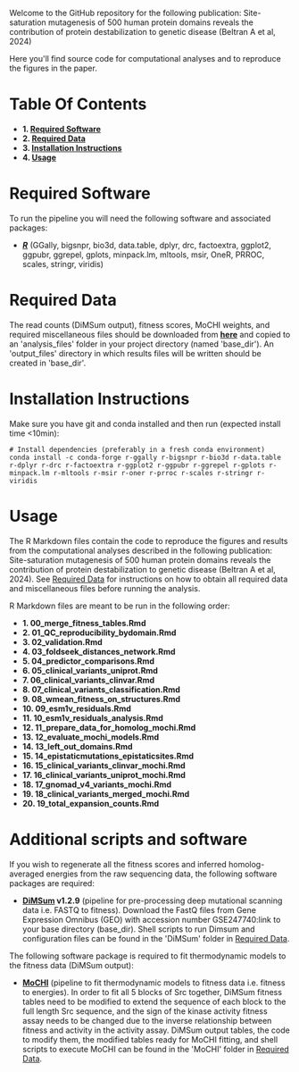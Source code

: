 Welcome to the GitHub repository for the following publication: Site-saturation mutagenesis of 500 human protein domains reveals the contribution of protein destabilization to genetic disease (Beltran A et al, 2024)

Here you'll find source code for computational analyses and to reproduce the figures in the paper.

# Table Of Contents

* **1. [Required Software](#required-software)**
* **2. [Required Data](#required-data)**
* **3. [Installation Instructions](#installation-instructions)**
* **4. [Usage](#usage)**

# Required Software

To run the pipeline you will need the following software and associated packages:

* **[_R_](https://www.r-project.org/)** (GGally, bigsnpr, bio3d, data.table, dplyr, drc, factoextra, ggplot2, ggpubr, ggrepel, gplots, minpack.lm, mltools, msir, OneR, PRROC, scales, stringr, viridis)



# Required Data

The read counts (DiMSum output), fitness scores, MoCHI weights, and required miscellaneous files should be downloaded from **[here](https://zenodo.org/records/10491695)** and copied to an 'analysis_files' folder in your project directory (named 'base_dir'). An 'output_files' directory in which results files will be written should be created in 'base_dir'.

# Installation Instructions

Make sure you have git and conda installed and then run (expected install time <10min):

```
# Install dependencies (preferably in a fresh conda environment)
conda install -c conda-forge r-ggally r-bigsnpr r-bio3d r-data.table r-dplyr r-drc r-factoextra r-ggplot2 r-ggpubr r-ggrepel r-gplots r-minpack.lm r-mltools r-msir r-oner r-prroc r-scales r-stringr r-viridis
```

# Usage

The R Markdown files contain the code to reproduce the figures and results from the computational analyses described in the following publication: Site-saturation mutagenesis of 500 human protein domains reveals the contribution of protein destabilization to genetic disease (Beltran A et al, 2024). See [Required Data](#required-data) for instructions on how to obtain all required data and miscellaneous files before running the analysis.

R Markdown files are meant to be run in the following order:

* **1. 00_merge_fitness_tables.Rmd**
* **2. 01_QC_reproducibility_bydomain.Rmd**
* **3. 02_validation.Rmd**
* **4. 03_foldseek_distances_network.Rmd**
* **5. 04_predictor_comparisons.Rmd**
* **6. 05_clinical_variants_uniprot.Rmd**
* **7. 06_clinical_variants_clinvar.Rmd**
* **8. 07_clinical_variants_classification.Rmd**
* **9. 08_wmean_fitness_on_structures.Rmd**
* **10. 09_esm1v_residuals.Rmd**
* **11. 10_esm1v_residuals_analysis.Rmd**
* **12. 11_prepare_data_for_homolog_mochi.Rmd**
* **13. 12_evaluate_mochi_models.Rmd**
* **14. 13_left_out_domains.Rmd**
* **15. 14_epistaticmutations_epistaticsites.Rmd**
* **16. 15_clinical_variants_clinvar_mochi.Rmd**
* **17. 16_clinical_variants_uniprot_mochi.Rmd**
* **18. 17_gnomad_v4_variants_mochi.Rmd**
* **19. 18_clinical_variants_merged_mochi.Rmd**
* **20. 19_total_expansion_counts.Rmd**

# Additional scripts and software

If you wish to regenerate all the fitness scores and inferred homolog-averaged energies from the raw sequencing data, the following software packages are required:

* **[DiMSum](https://github.com/lehner-lab/DiMSum) v1.2.9** (pipeline for pre-processing deep mutational scanning data i.e. FASTQ to fitness). Download the FastQ files from Gene Expression Omnibus (GEO) with accession number GSE247740:link to your base directory (base_dir). Shell scripts to run Dimsum and configuration files can be found in the 'DiMSum' folder in [Required Data](#required-data).

The following software package is required to fit thermodynamic models to the fitness data (DiMSum output):

* **[MoCHI](https://github.com/lehner-lab/MoCHI)** (pipeline to fit thermodynamic models to fitness data i.e. fitness to energies). In order to fit all 5 blocks of Src together, DiMSum fitness tables need to be modified to extend the sequence of each block to the full length Src sequence, and the sign of the kinase activity fitness assay needs to be changed due to the inverse relationship between fitness and activity in the activity assay. DiMSum output tables, the code to modify them, the modified tables ready for MoCHI fitting, and shell scripts to execute MoCHI can be found in the 'MoCHI' folder in [Required Data](#required-data). 


